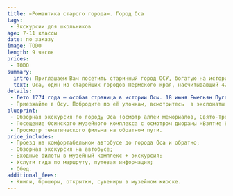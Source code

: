 ```yaml
---
title: «Романтика старого города». Город Оса
tags:
 - Экскурсии для школьников
age: 7-11 классы
date: по заказу
image: TODO
length: 9 часов
prices:
 - TODO
summary:
  intro: Приглашаем Вам посетить старинный город ОСУ, богатую на исторические события.  
  text: Оса, один из старейших городов Пермского края, насчитывающий 420 лет. О ней писали в своих произведениях А. С. Пушкин, В. Я. Шишков, В. С. Пикуль. Через этот городок к берегам Северной Америки (Аляска) проследовала Вторая Камчатская экспедиция Витуса Беренга. В 1937 году близ Осы снимался популярный фильм « Волга-Волга».
details:
 - Лето 1774 года – особая страница в истории Осы. 18 июня Емельян Пугачёв осадил город. Крепость защищали храбрые воины, недаром предводитель крестьянского бунта  сказал: « Мал городок, да кусается, как оса».
 - Приезжайте в Осу. Побродите по её улочкам, всмотритесь  в экспонаты музея, почувствуйте обаяние, ауру и романтику старого города, складывающуюся веками…
blueprint:
 - Обзорная экскурсия по городу Оса (осмотр аллеи мемориалов, Свято-Троицкого собора, купеческих особняков, памятника «Куль Осинский» и т.д.);
 - Посещение Осинского музейного комплекса с осмотром диорамы «Взятие Емельяном Пугачевым крепости Оса», фрагмента крепости и т.д.;
 - Просмотр тематического фильма на обратном пути.
price_includes:
 - Проезд на комфортабельном автобусе до города Оса и обратно;
 - Обзорная экскурсия на автобусе;
 - Входные билеты в музейный комплекс + экскурсия;
 - Услуги гида по маршруту, путевая информация;
 - Обед.
additional_fees:
 - Книги, брошюры, открытки, сувениры в музейном киоске.
---
```

